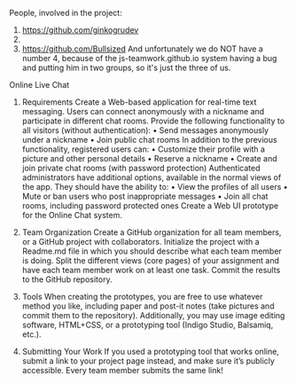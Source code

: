 People, involved in the project:
1. https://github.com/ginkogrudev
2.
3. https://github.com/Bullsized
And unfortunately we do NOT have a number 4, because of the js-teamwork.github.io system having a bug and putting him in two groups, so it's just the three of us.

Online Live Chat
1.	Requirements
Create a Web-based application for real-time text messaging. Users can connect anonymously with a nickname and participate in different chat rooms.
Provide the following functionality to all visitors (without authentication):
•	Send messages anonymously under a nickname
•	Join public chat rooms
In addition to the previous functionality, registered users can:
•	Customize their profile with a picture and other personal details
•	Reserve a nickname
•	Create and join private chat rooms (with password protection)
Authenticated administrators have additional options, available in the normal views of the app. They should have the ability to:
•	View the profiles of all users
•	Mute or ban users who post inappropriate messages
•	Join all chat rooms, including password protected ones
Create a Web UI prototype for the Online Chat system.

2.	Team Organization
Create a GitHub organization for all team members, or a GitHub project with collaborators. Initialize the project with a Readme.md file in which you should describe what each team member is doing.
Split the different views (core pages) of your assignment and have each team member work on at least one task. Commit the results to the GitHub repository.

3.	Tools
When creating the prototypes, you are free to use whatever method you like, including paper and post-it notes (take pictures and commit them to the repository). Additionally, you may use image editing software, HTML+CSS, or a prototyping tool (Indigo Studio, Balsamiq, etc.).

4.	Submitting Your Work
If you used a prototyping tool that works online, submit a link to your project page instead, and make sure it’s publicly accessible. Every team member submits the same link!
